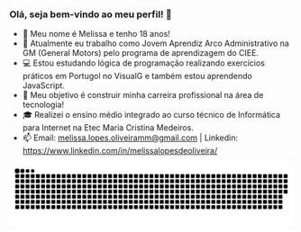 ### Olá, seja bem-vindo ao meu perfil! 👋
- 👩 Meu nome é Melissa e tenho 18 anos!
- 🏢 Atualmente eu trabalho como Jovem Aprendiz Arco Administrativo na GM (General Motors) pelo programa de aprendizagem do CIEE.
- 💻 Estou estudando lógica de programação realizando exercícios práticos em Portugol no VisualG e também estou aprendendo JavaScript.
- 🎯 Meu objetivo é construir minha carreira profissional na área de tecnologia!
- 🎓 Realizei o ensino médio integrado ao curso técnico de Informática para Internet na Etec Maria Cristina Medeiros.
- 📫 Email: melissa.lopes.oliveiramm@gmail.com | Linkedin: https://www.linkedin.com/in/melissalopesdeoliveira/

![Snake animation](https://github.com/gsampaiowz/gsampaiowz/blob/output/github-contribution-grid-snake.svg)
